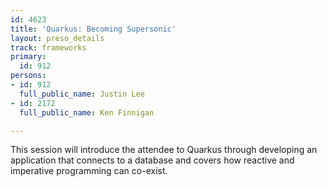 ```yaml
---
id: 4623
title: 'Quarkus: Becoming Supersonic'
layout: preso_details
track: frameworks
primary:
  id: 912
persons:
- id: 912
  full_public_name: Justin Lee
- id: 2172
  full_public_name: Ken Finnigan

---
```

This session will introduce the attendee to Quarkus through developing an application that connects to a database and covers how reactive and imperative programming can co-exist.